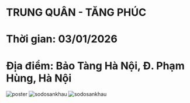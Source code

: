 # TRUNG QUÂN - TĂNG PHÚC
# Thời gian: 03/01/2026
# Địa điểm: Bảo Tàng Hà Nội, Đ. Phạm Hùng, Hà Nội

![poster](./poster.png)
![sodosankhau](./sodosankhau.png)
![sodosankhau](./hinhthe24.06.2024.png)

